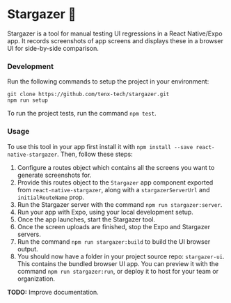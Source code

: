 # Stargazer 🔭

Stargazer is a tool for manual testing UI regressions in a React Native/Expo app. It records screenshots of app screens and displays these in a browser UI for side-by-side comparison.

### Development

Run the following commands to setup the project in your environment:

```
git clone https://github.com/tenx-tech/stargazer.git
npm run setup
```

To run the project tests, run the command `npm test`.

### Usage

To use this tool in your app first install it with `npm install --save react-native-stargazer`. Then, follow these steps:

1) Configure a routes object which contains all the screens you want to generate screenshots for.
2) Provide this routes object to the `Stargazer` app component exported from `react-native-stargazer`, along with a `stargazerServerUrl` and `initialRouteName` prop.
3) Run the Stargazer server with the command `npm run stargazer:server`.
4) Run your app with Expo, using your local development setup.
5) Once the app launches, start the Stargazer tool.
6) Once the screen uploads are finished, stop the Expo and Stargazer servers.
7) Run the command `npm run stargazer:build` to build the UI browser output.
8) You should now have a folder in your project source repo: `stargazer-ui`. This contains the bundled browser UI app. You can preview it with the command `npm run stargazer:run`, or deploy it to host for your team or organization.

**TODO:** Improve documentation.
